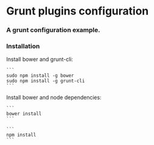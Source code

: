 Grunt plugins configuration
===========================

### A grunt configuration example.

### Installation

Install bower and grunt-cli:

    ```
    sudo npm install -g bower
    sudo npm install -g grunt-cli
    ```

Install bower and node dependencies:

    ```
    bower install
    ```

    ```
    npm install
    ```


